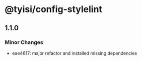 # @tyisi/config-stylelint

## 1.1.0

### Minor Changes

- eae4617: major refactor and installed missing dependencies
